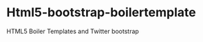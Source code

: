 Html5-bootstrap-boilertemplate
==============================

HTML5 Boiler Templates and Twitter bootstrap
